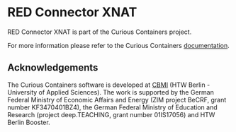 # RED Connector XNAT

RED Connector XNAT is part of the Curious Containers project.

For more information please refer to the Curious Containers [documentation](https://curious-containers.github.io/).

## Acknowledgements

The Curious Containers software is developed at [CBMI](https://cbmi.htw-berlin.de/) (HTW Berlin - University of Applied Sciences). The work is supported by the German Federal Ministry of Economic Affairs and Energy (ZIM project BeCRF, grant number KF3470401BZ4), the German Federal Ministry of Education and Research (project deep.TEACHING, grant number 01IS17056) and HTW Berlin Booster.

